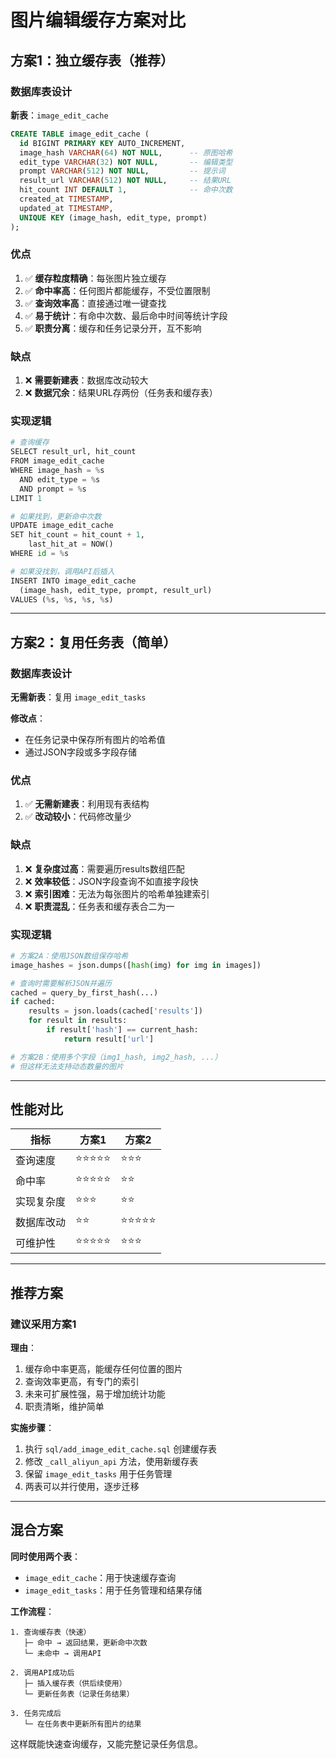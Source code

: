 # 图片编辑缓存方案对比

## 方案1：独立缓存表（推荐）

### 数据库表设计

**新表**：`image_edit_cache`

```sql
CREATE TABLE image_edit_cache (
  id BIGINT PRIMARY KEY AUTO_INCREMENT,
  image_hash VARCHAR(64) NOT NULL,      -- 原图哈希
  edit_type VARCHAR(32) NOT NULL,       -- 编辑类型
  prompt VARCHAR(512) NOT NULL,         -- 提示词
  result_url VARCHAR(512) NOT NULL,     -- 结果URL
  hit_count INT DEFAULT 1,              -- 命中次数
  created_at TIMESTAMP,
  updated_at TIMESTAMP,
  UNIQUE KEY (image_hash, edit_type, prompt)
);
```

### 优点

1. ✅ **缓存粒度精确**：每张图片独立缓存
2. ✅ **命中率高**：任何图片都能缓存，不受位置限制
3. ✅ **查询效率高**：直接通过唯一键查找
4. ✅ **易于统计**：有命中次数、最后命中时间等统计字段
5. ✅ **职责分离**：缓存和任务记录分开，互不影响

### 缺点

1. ❌ **需要新建表**：数据库改动较大
2. ❌ **数据冗余**：结果URL存两份（任务表和缓存表）

### 实现逻辑

```python
# 查询缓存
SELECT result_url, hit_count 
FROM image_edit_cache 
WHERE image_hash = %s 
  AND edit_type = %s 
  AND prompt = %s
LIMIT 1

# 如果找到，更新命中次数
UPDATE image_edit_cache 
SET hit_count = hit_count + 1,
    last_hit_at = NOW()
WHERE id = %s

# 如果没找到，调用API后插入
INSERT INTO image_edit_cache 
  (image_hash, edit_type, prompt, result_url) 
VALUES (%s, %s, %s, %s)
```

---

## 方案2：复用任务表（简单）

### 数据库表设计

**无需新表**：复用 `image_edit_tasks`

**修改点**：
- 在任务记录中保存所有图片的哈希值
- 通过JSON字段或多字段存储

### 优点

1. ✅ **无需新建表**：利用现有表结构
2. ✅ **改动较小**：代码修改量少

### 缺点

1. ❌ **复杂度过高**：需要遍历results数组匹配
2. ❌ **效率较低**：JSON字段查询不如直接字段快
3. ❌ **索引困难**：无法为每张图片的哈希单独建索引
4. ❌ **职责混乱**：任务表和缓存表合二为一

### 实现逻辑

```python
# 方案2A：使用JSON数组保存哈希
image_hashes = json.dumps([hash(img) for img in images])

# 查询时需要解析JSON并遍历
cached = query_by_first_hash(...)
if cached:
    results = json.loads(cached['results'])
    for result in results:
        if result['hash'] == current_hash:
            return result['url']

# 方案2B：使用多个字段（img1_hash, img2_hash, ...）
# 但这样无法支持动态数量的图片
```

---

## 性能对比

| 指标 | 方案1 | 方案2 |
|------|-------|-------|
| 查询速度 | ⭐⭐⭐⭐⭐ | ⭐⭐⭐ |
| 命中率 | ⭐⭐⭐⭐⭐ | ⭐⭐ |
| 实现复杂度 | ⭐⭐⭐ | ⭐⭐ |
| 数据库改动 | ⭐⭐ | ⭐⭐⭐⭐⭐ |
| 可维护性 | ⭐⭐⭐⭐⭐ | ⭐⭐⭐ |

---

## 推荐方案

### 建议采用方案1

**理由**：
1. 缓存命中率更高，能缓存任何位置的图片
2. 查询效率更高，有专门的索引
3. 未来可扩展性强，易于增加统计功能
4. 职责清晰，维护简单

**实施步骤**：
1. 执行 `sql/add_image_edit_cache.sql` 创建缓存表
2. 修改 `_call_aliyun_api` 方法，使用新缓存表
3. 保留 `image_edit_tasks` 用于任务管理
4. 两表可以并行使用，逐步迁移

---

## 混合方案

**同时使用两个表**：
- `image_edit_cache`：用于快速缓存查询
- `image_edit_tasks`：用于任务管理和结果存储

**工作流程**：
```
1. 查询缓存表（快速）
   ├─ 命中 → 返回结果，更新命中次数
   └─ 未命中 → 调用API
   
2. 调用API成功后
   ├─ 插入缓存表（供后续使用）
   └─ 更新任务表（记录任务结果）
   
3. 任务完成后
   └─ 在任务表中更新所有图片的结果
```

这样既能快速查询缓存，又能完整记录任务信息。

